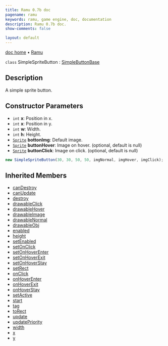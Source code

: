 ```yaml
---
title: Ramu 0.7b doc
pagename: ramu
keywords: ramu, game engine, doc, documentation
description: Ramu 0.7b doc.
show-comments: false

layout: default
---
```

[doc home](home) &#8226; [Ramu](../)  

``class`` SimpleSpriteButton : [SimpleButtonBase](SimpleButtonBase) 

## Description
A simple sprite button.

## Constructor Parameters
- ``int`` **x**: Position in x.   
- ``int`` **x**: Position in y.   
- ``int`` **w**: Width.   
- ``int`` **h**: Height.   
- [``Sprite``](Sprite) **bottonImg**: Default image.    
- [``Sprite``](Sprite) **buttonHover**: Image on hover. (optional, default is null)    
- [``Sprite``](Sprite) **buttonClick**: Image on click. (optional, default is null)   
```javascript
new SimpleSpriteButton(30, 30, 50, 50, imgNormal, imgHover, imgClick);
```

## Inherited Members
- [canDestroy](GameObj.canDestroy)  
- [canUpdate](GameObj.canUpdate)  
- [destroy](GameObj.destroy)  
- [drawableClick](SimpleButtonBase.drawableClick)  
- [drawableHover](SimpleButtonBase.drawableHover)  
- [drawableImage](SimpleButtonBase.drawableImage)  
- [drawableNormal](SimpleButtonBase.drawableNormal)  
- [drawableObj](SimpleButtonBase.drawableObj)  
- [enabled](Clickable.enabled)  
- [height](GameObj.height)  
- [setEnabled](SimpleButtonBase.setEnabled)  
- [setOnClick](SimpleButtonBase.setOnClick)  
- [setOnHoverEnter](SimpleButtonBase.setOnHoverEnter)  
- [setOnHoverExit](SimpleButtonBase.setOnHoverExit)  
- [setOnHoverStay](SimpleButtonBase.setOnHoverStay)  
- [setRect](SimpleButtonBase.setRect)  
- [onClick](Clickable.onClick)  
- [onHoverEnter](Clickable.onHoverEnter)  
- [onHoverExit](Clickable.onHoverExit)  
- [onHoverStay](Clickable.onHoverStay)  
- [setActive](GameObj.setActive)  
- [start](GameObj.start)  
- [tag](GameObj.tag)  
- [toRect](GameObj.toRect)  
- [update](GameObj.update)   
- [updatePriority](GameObj.updatePriority)  
- [width](GameObj.width)  
- [x](GameObj.x)  
- [y](GameObj.y)  